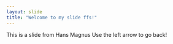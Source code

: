 ```yaml
---
layout: slide
title: "Welcome to my slide ffs!"
---
```

This is a slide from Hans Magnus
Use the left arrow to go back!